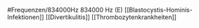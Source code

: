 #Frequenzen/834000Hz
834000 Hz (E)
[[Blastocystis-Hominis-Infektionen]]
[[Divertikulitis]]
[[Thrombozytenkrankheiten]]